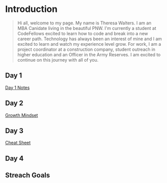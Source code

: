 # Introduction
> Hi all, welcome to my page. My name is Theresa Walters. I am an MBA Canidate living in the beautiful PNW. I'm currently a student at CodeFellows excited to learn how to code and break into a new career path. Technology has always been an interest of mine and I am excited to learn and watch my experience level grow. For work, I am a project coordinator at a construction company, student outreach in higher education and an Officer in the Army Reserves. I am excited to continue on this journey with all of you. 

## Day 1
[Day 1 Notes](https://github.com/TheresaWalters/reading-notes/blob/93c42b8ff1a77d489550c698110758594727ce6e/README.md)

## Day 2
[Growth Mindset](https://github.com/TheresaWalters/reading-notes/blob/93c42b8ff1a77d489550c698110758594727ce6e/README.md)

## Day 3
[Cheat Sheet](https://github.com/TheresaWalters/reading-notes/blob/93c42b8ff1a77d489550c698110758594727ce6e/cheat-sheet.md)

## Day 4
 
## Streach Goals
